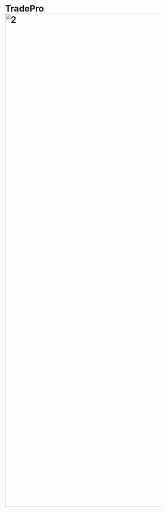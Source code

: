 # TradePro<img width="1588" alt="2" src="https://github.com/user-attachments/assets/0682ba47-9809-48f4-a11f-e2408e44671b" />

